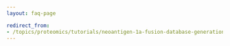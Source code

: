 ```yaml
---
layout: faq-page

redirect_from:
- /topics/proteomics/tutorials/neoantigen-1a-fusion-database-generation/faqs/index.md
---
```


